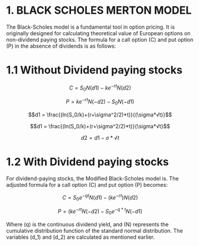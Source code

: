 
#  **1. BLACK SCHOLES MERTON MODEL**

The Black-Scholes model is a fundamental tool in option pricing. It is originally designed for calculating theoretical value of European options on non-dividend paying stocks. The formula for a call option (C) and put option (P) in the absence of dividends is as follows:

# **1.1 Without Dividend paying stocks**
$$C = S_0N(d1)-ke^{-rt}N(d2)$$

$$P = ke^{-rt}N(-d2)- S_0N(-d1)$$

$$d1 = \frac{(ln(S_0/k)+(r+\sigma^2/2)*t)}{(\sigma*√t)}$$

$$d1 = \frac{(ln(S_0/k)+(r+\sigma^2/2)*t)}{\sigma*√t}$$


$$d2 = d1-\sigma*√t$$

# **1.2 With Dividend paying stocks**

For dividend-paying stocks, the Modified Black-Scholes model is. The adjusted formula for a call option (C) and put option (P) becomes:

  
$$C = S_0e^{-qt}N(d1)-(ke^{-rt})N(d2)$$

$$P = (ke^{-rt}N(-d2)-S_0e^{-q*t}N(-d1)$$



Where (q) is the continuous dividend yield, and (N) represents the cumulative distribution function of the standard normal distribution. The variables (d_1) and (d_2) are calculated as mentioned earlier.
